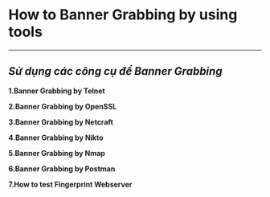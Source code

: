 # **How to Banner Grabbing by using tools** 
---
## *Sử dụng các công cụ để Banner Grabbing*

**1.Banner Grabbing by Telnet**

**2.Banner Grabbing by OpenSSL**

**3.Banner Grabbing by Netcraft**

**4.Banner Grabbing by Nikto** 

**5.Banner Grabbing by Nmap**

**6.Banner Grabbing by Postman**

**7.How to test Fingerprint Webserver**
